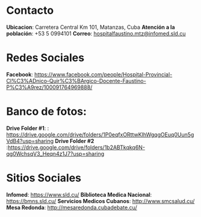# Contacto
<strong>Ubicacion</strong>: Carretera Central Km 101, Matanzas, Cuba
<strong>Atención a la población</strong>: +53 5 0994101 
<strong>Correo</strong>: hospitalfaustino.mtz@infomed.sld.cu

# Redes Sociales
<strong>Facebook</strong>: https://www.facebook.com/people/Hospital-Provincial-Cl%C3%ADnico-Quir%C3%BArgico-Docente-Faustino-P%C3%A9rez/100091764969888/

# Banco de fotos:
<strong>Drive Folder #1</strong>: : https://drive.google.com/drive/folders/1P0eqfxORttwKIhWgqgOEuq0Uun5gVdB4?usp=sharing
<strong>Drive Folder #2</strong> :https://drive.google.com/drive/folders/1b2ABTkqkq6N-qg0WchsqV3_Heqn4z1J7?usp=sharing


# Sitios Sociales
<strong>Infomed</strong>: https://www.sld.cu/
<strong>Biblioteca Medica Nacional</strong>: https://bmns.sld.cu/
<strong>Servicios Medicos Cubanos</strong>: http://www.smcsalud.cu/
<strong>Mesa Redonda</strong>: http://mesaredonda.cubadebate.cu/